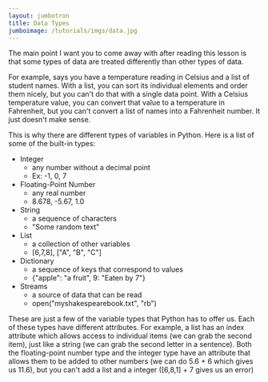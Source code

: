 ```yaml
---
layout: jumbotron
title: Data Types
jumboimage: /tutorials/imgs/data.jpg
---
```


The main point I want you to come away with after reading this lesson is that some types of data are treated differently than other types of data.

For example, says you have a temperature reading in Celsius and a list of student names. With a list, you can sort its individual elements and order them nicely, but you can't do that with a single data point. With a Celsius temperature value, you can convert that value to a temperature in Fahrenheit, but you can't convert a list of names into a Fahrenheit number. It just doesn't make sense. 

This is why there are different types of variables in Python. Here is a list of some of the built-in types:

- Integer 
  - any number without a decimal point 
  - Ex: -1, 0, 7
- Floating-Point Number 
  - any real number 
  - 8.678, -5.67, 1.0
- String 
  - a sequence of characters 
  - "Some random text"
- List 
  - a collection of other variables 
  - [6,7,8], ["A", "B", "C"]
- Dictionary 
  - a sequence of keys that correspond to values
  - {"apple": "a fruit", 9: "Eaten by 7"}
- Streams 
  - a source of data that can be read
  - open("myshakespearebook.txt", "rb")

These are just a few of the variable types that Python has to offer us. Each of these types have different attributes. For example, a list has an index attribute which allows access to individual items (we can grab the second item),   just like a string (we can grab the second letter in a sentence). Both the floating-point number type and the integer type have an attribute that allows them to be added to other numbers (we can do 5.6 + 6 which gives us 11.6), but you can't add a list and a integer ([6,8,1] + 7 gives us an error)
